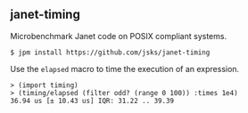 janet-timing
---

Microbenchmark Janet code on POSIX compliant systems.

```shell
$ jpm install https://github.com/jsks/janet-timing
```

Use the `elapsed` macro to time the execution of an expression.

```janet
> (import timing)
> (timing/elapsed (filter odd? (range 0 100)) :times 1e4)
36.94 us [± 10.43 us] IQR: 31.22 .. 39.39
```

